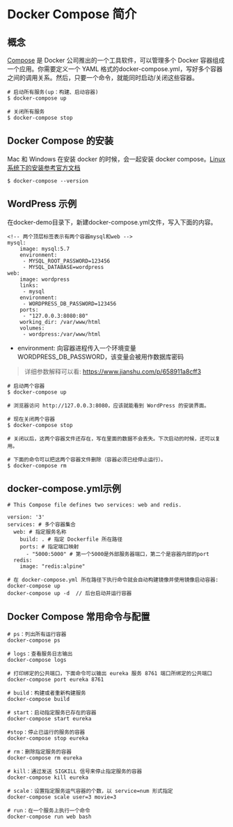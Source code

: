 # Docker Compose 简介

## 概念

[Compose](https://docs.docker.com/compose/) 是 Docker 公司推出的一个工具软件，可以管理多个 Docker 容器组成一个应用。你需要定义一个 YAML 格式的docker-compose.yml，写好多个容器之间的调用关系。然后，只要一个命令，就能同时启动/关闭这些容器。

```shell
# 启动所有服务(up：构建、启动容器)
$ docker-compose up

# 关闭所有服务
$ docker-compose stop
```

## Docker Compose 的安装

Mac 和 Windows 在安装 docker 的时候，会一起安装 docker compose。[Linux 系统下的安装参考官方文档](https://docs.docker.com/compose/install/#install-compose)

```shell
$ docker-compose --version
```

## WordPress 示例

在docker-demo目录下，新建docker-compose.yml文件，写入下面的内容。

```shell
<!-- 两个顶层标签表示有两个容器mysql和web -->
mysql:
    image: mysql:5.7
    environment:
     - MYSQL_ROOT_PASSWORD=123456
     - MYSQL_DATABASE=wordpress
web:
    image: wordpress
    links:
     - mysql
    environment:
     - WORDPRESS_DB_PASSWORD=123456
    ports:
     - "127.0.0.3:8080:80"
    working_dir: /var/www/html
    volumes:
     - wordpress:/var/www/html
```

- environment: 向容器进程传入一个环境变量WORDPRESS_DB_PASSWORD，该变量会被用作数据库密码

>详细参数解释可以看: https://www.jianshu.com/p/658911a8cff3

```shell
# 启动两个容器
$ docker-compose up

# 浏览器访问 http://127.0.0.3:8080，应该就能看到 WordPress 的安装界面。

# 现在关闭两个容器
$ docker-compose stop

# 关闭以后，这两个容器文件还存在，写在里面的数据不会丢失。下次启动的时候，还可以复用。

# 下面的命令可以把这两个容器文件删除（容器必须已经停止运行）。
$ docker-compose rm
```

## docker-compose.yml示例

```shell
# This Compose file defines two services: web and redis.

version: '3'
services: # 多个容器集合
  web: # 指定服务名称
    build: . # 指定 Dockerfile 所在路径
    ports: # 指定端口映射
      - "5000:5000" # 第一个5000是外部服务器端口，第二个是容器内部的port
  redis:
    image: "redis:alpine"

# 在 docker-compose.yml 所在路径下执行命令就会自动构建镜像并使用镜像启动容器:
docker-compose up
docker-compose up -d  // 后台启动并运行容器
```

## Docker Compose 常用命令与配置

```shell
# ps：列出所有运行容器
docker-compose ps

# logs：查看服务日志输出
docker-compose logs

# 打印绑定的公共端口，下面命令可以输出 eureka 服务 8761 端口所绑定的公共端口
docker-compose port eureka 8761

# build：构建或者重新构建服务
docker-compose build

# start：启动指定服务已存在的容器
docker-compose start eureka

#stop：停止已运行的服务的容器
docker-compose stop eureka

# rm：删除指定服务的容器
docker-compose rm eureka

# kill：通过发送 SIGKILL 信号来停止指定服务的容器
docker-compose kill eureka

# scale：设置指定服务运气容器的个数，以 service=num 形式指定
docker-compose scale user=3 movie=3

# run：在一个服务上执行一个命令
docker-compose run web bash
```